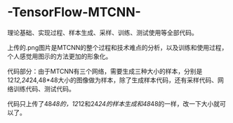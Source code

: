 # -TensorFlow-MTCNN-

理论基础、实现过程、样本生成、采样、训练、测试使用等全部代码。

上传的.png图片是MTCNN的整个过程和技术难点的分析，以及训练和使用过程，个人感觉用图示的方法更加的形象化。

代码部分：由于MTCNN有三个网络，需要生成三种大小的样本，分别是12*12,24*24,48*48大小的图像做为样本，除了生成样本代码，还有采样代码、网络训练代码、测试代码。

代码只上传了48*48的，12*12和24*24的样本生成和48*48的一样，改一下大小就可以了。
